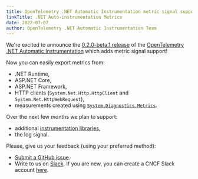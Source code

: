```yaml
---
title: OpenTelemetry .NET Automatic Instrumentation metric signal support
linkTitle: .NET Auto-instrumentation Metrics
date: 2022-07-07
author: OpenTelemetry .NET Automatic Instrumentation Team
---
```


We're excited to announce the
[0.2.0-beta.1 release](https://github.com/open-telemetry/opentelemetry-dotnet-instrumentation/releases/tag/v0.2.0-beta.1)
of the
[OpenTelemetry .NET Automatic Instrumentation](https://github.com/open-telemetry/opentelemetry-dotnet-instrumentation)
which adds metric signal support!

Now you can easily export metrics from:

- .NET Runtime,
- ASP.NET Core,
- ASP.NET Framework,
- HTTP clients (`System.Net.Http.HttpClient` and `System.Net.HttpWebRequest`),
- measurements created using [`System.Diagnostics.Metrics`](https://docs.microsoft.com/dotnet/core/diagnostics/metrics-instrumentation).

Over the next few months we plan to support:

- additional
  [instrumentation libraries](https://github.com/open-telemetry/opentelemetry-dotnet-instrumentation/blob/v0.2.0-beta.1/docs/config.md#instrumentations),
- the log signal.

Please, give us your feedback (using your preferred method):

- [Submit a GitHub issue](https://github.com/open-telemetry/opentelemetry-dotnet-instrumentation/issues/new).
- Write to us on [Slack](https://cloud-native.slack.com/archives/C01NR1YLSE7).
  If you are new, you can create a CNCF Slack account
  [here](https://slack.cncf.io/).

